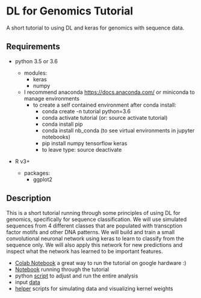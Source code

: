 # DL for Genomics Tutorial
A short tutorial to using DL and keras for genomics with sequence data.

## Requirements
* python 3.5 or 3.6
  * modules:
    * keras
    * numpy
  * I recommend anaconda https://docs.anaconda.com/ or miniconda to manage environments
    * to create a self contained environment after conda install:
      * conda create -n tutorial python=3.6
      * conda activate tutorial (or: source activate tutorial)
      * conda install pip
      * conda install nb_conda (to see virtual environments in jupyter notebooks)
      * pip install numpy tensorflow keras
      * to leave type: source deactivate
      
* R v3+
  * packages:
    * ggplot2 
   
## Description
This is a short tutorial running through some principles of using DL for genomics, specifically for sequence classification. We will use simulated sequences from 4 different classes that are populated with transcption factor motifs and other DNA patterns. We will build and train a small convolutional neuronal network using keras to learn to classify from the sequence only. We will also apply this network for new predictions and inspect what the network has learned to be important features.

* [Colab Notebook](https://colab.research.google.com/drive/1SRHe_SXmKeXImNBR6tnhFQ3eThM4-iZu) a great way to run the tutorial on google hardware :)
* [Notebook](./dl_for_genomics_tutorial_notebook.md) running through the tutorial
* python [script](./dl_intro.py) to adjust and run the entire analysis
* input [data](./data)
* [helper](./helper) scripts for simulating data and visualizing kernel weights
